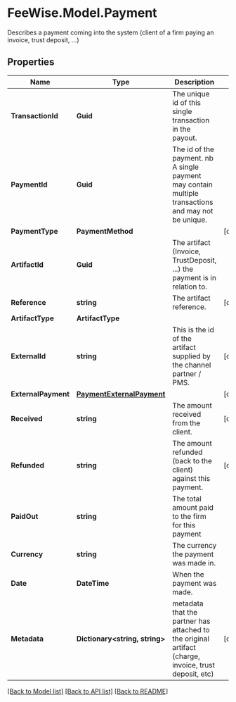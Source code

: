 # FeeWise.Model.Payment
Describes a payment coming into the system (client of a firm paying an invoice, trust deposit, ...)

## Properties

Name | Type | Description | Notes
------------ | ------------- | ------------- | -------------
**TransactionId** | **Guid** | The unique id of this single transaction in the payout. | 
**PaymentId** | **Guid** | The id of the payment. nb A single payment may contain multiple transactions and may not be unique. | 
**PaymentType** | **PaymentMethod** |  | [optional] 
**ArtifactId** | **Guid** | The artifact (Invoice, TrustDeposit, ...) the payment is in relation to. | 
**Reference** | **string** | The artifact reference. | [optional] 
**ArtifactType** | **ArtifactType** |  | 
**ExternalId** | **string** | This is the id of the artifact supplied by the channel partner / PMS. | [optional] 
**ExternalPayment** | [**PaymentExternalPayment**](PaymentExternalPayment.md) |  | [optional] 
**Received** | **string** | The amount received from the client. | [optional] 
**Refunded** | **string** | The amount refunded (back to the client) against this payment. | [optional] 
**PaidOut** | **string** | The total amount paid to the firm for this payment | 
**Currency** | **string** | The currency the payment was made in. | 
**Date** | **DateTime** | When the payment was made. | 
**Metadata** | **Dictionary&lt;string, string&gt;** | metadata that the partner has attached to the original artifact (charge, invoice, trust deposit, etc) | [optional] 

[[Back to Model list]](../README.md#documentation-for-models) [[Back to API list]](../README.md#documentation-for-api-endpoints) [[Back to README]](../README.md)

